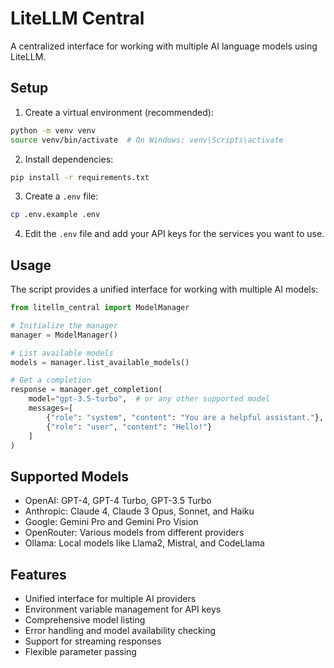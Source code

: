 # LiteLLM Central

A centralized interface for working with multiple AI language models using LiteLLM.

## Setup

1. Create a virtual environment (recommended):
```bash
python -m venv venv
source venv/bin/activate  # On Windows: venv\Scripts\activate
```

2. Install dependencies:
```bash
pip install -r requirements.txt
```

3. Create a `.env` file:
```bash
cp .env.example .env
```

4. Edit the `.env` file and add your API keys for the services you want to use.

## Usage

The script provides a unified interface for working with multiple AI models:

```python
from litellm_central import ModelManager

# Initialize the manager
manager = ModelManager()

# List available models
models = manager.list_available_models()

# Get a completion
response = manager.get_completion(
    model="gpt-3.5-turbo",  # or any other supported model
    messages=[
        {"role": "system", "content": "You are a helpful assistant."},
        {"role": "user", "content": "Hello!"}
    ]
)
```

## Supported Models

- OpenAI: GPT-4, GPT-4 Turbo, GPT-3.5 Turbo
- Anthropic: Claude 4, Claude 3 Opus, Sonnet, and Haiku
- Google: Gemini Pro and Gemini Pro Vision
- OpenRouter: Various models from different providers
- Ollama: Local models like Llama2, Mistral, and CodeLlama

## Features

- Unified interface for multiple AI providers
- Environment variable management for API keys
- Comprehensive model listing
- Error handling and model availability checking
- Support for streaming responses
- Flexible parameter passing 